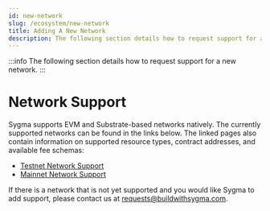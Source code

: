 ```yaml
---
id: new-network
slug: /ecosystem/new-network
title: Adding A New Network
description: The following section details how to request support for a new network.
---
```


:::info
The following section details how to request support for a new network.
:::

# Network Support

Sygma supports EVM and Substrate-based networks natively. The currently supported networks can be found in the links below. The linked pages also contain information on supported resource types, contract addresses, and available fee schemas:

- [Testnet Network Support](https://docs.buildwithsygma.com/environments/testnet/#contract-addresses)
- [Mainnet Network Support](https://docs.buildwithsygma.com/environments/mainnet#contract-addresses)


If there is a network that is not yet supported and you would like Sygma to add support, please contact us at [requests@buildwithsygma.com](mailto:requests@buildwithsygma.com).
​
